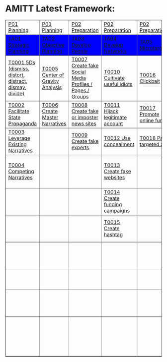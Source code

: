 # AMITT Latest Framework:

<table border="1">
<tr>
<td><a href="phases/P01.md">P01 Planning</a></td>
<td><a href="phases/P01.md">P01 Planning</a></td>
<td><a href="phases/P02.md">P02 Preparation</a></td>
<td><a href="phases/P02.md">P02 Preparation</a></td>
<td><a href="phases/P02.md">P02 Preparation</a></td>
<td><a href="phases/P02.md">P02 Preparation</a></td>
<td><a href="phases/P02.md">P02 Preparation</a></td>
<td><a href="phases/P03.md">P03 Execution</a></td>
<td><a href="phases/P03.md">P03 Execution</a></td>
<td><a href="phases/P03.md">P03 Execution</a></td>
<td><a href="phases/P03.md">P03 Execution</a></td>
<td><a href="phases/P04.md">P04 Evaluation</a></td>
</tr>
<tr style="background-color:blue;color:white;">
<td><a href="tactics/TA01.md">TA01 Strategic Planning</a></td>
<td><a href="tactics/TA02.md">TA02 Objective Planning</a></td>
<td><a href="tactics/TA03.md">TA03 Develop People</a></td>
<td><a href="tactics/TA04.md">TA04 Develop Networks</a></td>
<td><a href="tactics/TA05.md">TA05 Microtargeting</a></td>
<td><a href="tactics/TA06.md">TA06 Develop Content</a></td>
<td><a href="tactics/TA07.md">TA07 Channel Selection</a></td>
<td><a href="tactics/TA08.md">TA08 Pump Priming</a></td>
<td><a href="tactics/TA09.md">TA09 Exposure</a></td>
<td><a href="tactics/TA10.md">TA10 Go Physical</a></td>
<td><a href="tactics/TA11.md">TA11 Persistence</a></td>
<td><a href="tactics/TA12.md">TA12 Measure Effectiveness</a></td>
</tr>
<tr>
<td><a href="techniques/T0001.md">T0001 5Ds (dismiss, distort, distract, dismay, divide)</a></td>
<td><a href="techniques/T0005.md">T0005 Center of Gravity Analysis</a></td>
<td><a href="techniques/T0007.md">T0007 Create fake Social Media Profiles / Pages / Groups</a></td>
<td><a href="techniques/T0010.md">T0010 Cultivate useful idiots</a></td>
<td><a href="techniques/T0016.md">T0016 Clickbait</a></td>
<td><a href="techniques/T0019.md">T0019 Generate information pollution</a></td>
<td><a href="techniques/T0029.md">T0029 Manipulate online polls</a></td>
<td><a href="techniques/T0039.md">T0039 Bait legitimate influencers</a></td>
<td><a href="techniques/T0047.md">T0047 Muzzle social media as a political force</a></td>
<td><a href="techniques/T0057.md">T0057 Organise remote rallies and events</a></td>
<td><a href="techniques/T0058.md">T0058 Legacy web content</a></td>
<td> </td>
</tr>
<tr>
<td><a href="techniques/T0002.md">T0002 Facilitate State Propaganda</a></td>
<td><a href="techniques/T0006.md">T0006 Create Master Narratives</a></td>
<td><a href="techniques/T0008.md">T0008 Create fake or imposter news sites</a></td>
<td><a href="techniques/T0011.md">T0011 Hijack legitimate account</a></td>
<td><a href="techniques/T0017.md">T0017 Promote online funding</a></td>
<td><a href="techniques/T0020.md">T0020 Trial content</a></td>
<td><a href="techniques/T0030.md">T0030 Backstop personas</a></td>
<td><a href="techniques/T0040.md">T0040 Demand unsurmountable proof</a></td>
<td><a href="techniques/T0048.md">T0048 Cow online opinion leaders</a></td>
<td><a href="techniques/T0061.md">T0061 Sell merchandising</a></td>
<td><a href="techniques/T0059.md">T0059 Play the long game</a></td>
<td> </td>
</tr>
<tr>
<td><a href="techniques/T0003.md">T0003 Leverage Existing Narratives</a></td>
<td> </td>
<td><a href="techniques/T0009.md">T0009 Create fake experts</a></td>
<td><a href="techniques/T0012.md">T0012 Use concealment</a></td>
<td><a href="techniques/T0018.md">T0018 Paid targeted ads</a></td>
<td><a href="techniques/T0021.md">T0021 Memes</a></td>
<td><a href="techniques/T0031.md">T0031 YouTube</a></td>
<td><a href="techniques/T0041.md">T0041 Deny involvement</a></td>
<td><a href="techniques/T0049.md">T0049 Flooding</a></td>
<td> </td>
<td><a href="techniques/T0060.md">T0060 Continue to amplify</a></td>
<td> </td>
</tr>
<tr>
<td><a href="techniques/T0004.md">T0004 Competing Narratives</a></td>
<td> </td>
<td> </td>
<td><a href="techniques/T0013.md">T0013 Create fake websites</a></td>
<td> </td>
<td><a href="techniques/T0022.md">T0022 Conspiracy narratives</a></td>
<td><a href="techniques/T0032.md">T0032 Reddit</a></td>
<td><a href="techniques/T0042.md">T0042 Kernel of Truth</a></td>
<td><a href="techniques/T0050.md">T0050 Cheerleading domestic social media ops</a></td>
<td> </td>
<td> </td>
<td> </td>
</tr>
<tr>
<td> </td>
<td> </td>
<td> </td>
<td><a href="techniques/T0014.md">T0014 Create funding campaigns</a></td>
<td> </td>
<td><a href="techniques/T0023.md">T0023 Distort facts</a></td>
<td><a href="techniques/T0033.md">T0033 Instagram</a></td>
<td><a href="techniques/T0043.md">T0043 Use SMS/ WhatsApp/ Chat apps</a></td>
<td><a href="techniques/T0051.md">T0051 Fabricate social media comment</a></td>
<td> </td>
<td> </td>
<td> </td>
</tr>
<tr>
<td> </td>
<td> </td>
<td> </td>
<td><a href="techniques/T0015.md">T0015 Create hashtag</a></td>
<td> </td>
<td><a href="techniques/T0024.md">T0024 Create fake videos and images</a></td>
<td><a href="techniques/T0034.md">T0034 LinkedIn</a></td>
<td><a href="techniques/T0044.md">T0044 Seed distortions</a></td>
<td><a href="techniques/T0052.md">T0052 Tertiary sites amplify news</a></td>
<td> </td>
<td> </td>
<td> </td>
</tr>
<tr>
<td> </td>
<td> </td>
<td> </td>
<td> </td>
<td> </td>
<td><a href="techniques/T0025.md">T0025 Leak altered documents</a></td>
<td><a href="techniques/T0035.md">T0035 Pinterest</a></td>
<td><a href="techniques/T0045.md">T0045 Use fake experts</a></td>
<td><a href="techniques/T0053.md">T0053 Twitter trolls amplify and manipulate</a></td>
<td> </td>
<td> </td>
<td> </td>
</tr>
<tr>
<td> </td>
<td> </td>
<td> </td>
<td> </td>
<td> </td>
<td><a href="techniques/T0026.md">T0026 Create fake research</a></td>
<td><a href="techniques/T0036.md">T0036 WhatsApp</a></td>
<td><a href="techniques/T0046.md">T0046 Search Engine Optimization</a></td>
<td><a href="techniques/T0054.md">T0054 Twitter bots amplify</a></td>
<td> </td>
<td> </td>
<td> </td>
</tr>
<tr>
<td> </td>
<td> </td>
<td> </td>
<td> </td>
<td> </td>
<td><a href="techniques/T0027.md">T0027 Adapt existing narratives</a></td>
<td><a href="techniques/T0037.md">T0037 Facebook</a></td>
<td> </td>
<td><a href="techniques/T0055.md">T0055 Use hashtag</a></td>
<td> </td>
<td> </td>
<td> </td>
</tr>
<tr>
<td> </td>
<td> </td>
<td> </td>
<td> </td>
<td> </td>
<td><a href="techniques/T0028.md">T0028 Create competing narratives</a></td>
<td><a href="techniques/T0038.md">T0038 Twitter</a></td>
<td> </td>
<td><a href="techniques/T0056.md">T0056 Dedicated channels disseminate information pollution</a></td>
<td> </td>
<td> </td>
<td> </td>
</tr>
<tr>
</tr>
</table>
